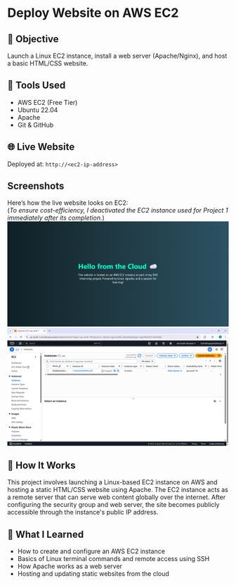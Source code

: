 # Deploy Website on AWS EC2

## 🎯 Objective
Launch a Linux EC2 instance, install a web server (Apache/Nginx),
and host a basic HTML/CSS website.

## 🔧 Tools Used
- AWS EC2 (Free Tier)
- Ubuntu 22.04
- Apache
- Git & GitHub

## 🌐 Live Website
Deployed at: `http://<ec2-ip-address>`

## Screenshots
Here’s how the live website looks on EC2:  
(*To ensure cost-efficiency, I deactivated the EC2 instance used for Project 1 immediately after its completion.*)
![Preview](../images/project-1.png)
![Preview](../images/project-1%20instances.png)

## 🔄 How It Works
This project involves launching a Linux-based EC2 instance on AWS and hosting a static HTML/CSS website using Apache. The EC2 instance acts as a remote server that can serve web content globally over the internet. After configuring the security group and web server, the site becomes publicly accessible through the instance's public IP address.

## 🧠 What I Learned
- How to create and configure an AWS EC2 instance
- Basics of Linux terminal commands and remote access using SSH
- How Apache works as a web server
- Hosting and updating static websites from the cloud